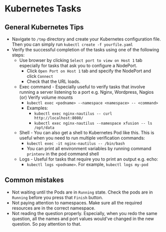 # Kubernetes Tasks
## General Kubernetes Tips
* Navigate to `/tmp` directory and create your Kubernetes configuration file. Then you can simply run `kubectl create -f yourfile.yaml`
* Verify the successful completion of the tasks using one of the following steps:
    * Use browser by clicking `Select port to view on Host 1` tab especially for tasks that ask you to configure a NodePort. 
      * Click `Open Port on Host 1` tab and specify the NodePort and click `Connect`
      * Check that the URL loads.
    * Exec command - Especially useful to verify tasks that involve running a server listening to a port e.g. Nginx, Wordpress, Nagios (or) Verify volume mounts
      * `kubectl exec <podname> --namespace <namespace> -- <command>`
      * Examples:
        * `kubectl exec nginx-nautilus -- curl http://localhost:8080/`
        * `kubectl exec nginx-nautilus --namespace xfusion -- ls /opt/data`
    * Shell - You can also get a shell to Kubernetes Pod like this. This is useful when you need to run multiple verification commands:
      * `kubectl exec -it nginx-nautilus -- /bin/bash`
      * You can print all environment variables by running command `printenv` in the pod command shell
    * Logs - Useful for tasks that require you to print an output e.g. echo:
      * `kubectl logs <podname>`. For example, `kubectl logs my-pod` 
      
## Common mistakes
* Not waiting until the Pods are in `Running` state. Check the pods are in `Running` before you press that `Finish` button.
* Not paying attention to namespaces. Make sure all the required resources are in the correct namespace.
* Not reading the question properly. Especially, when you redo the same question, all the names and port values would've changed in the new question. So pay attention to that. 

